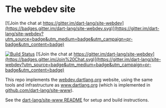 # The webdev site

[![Join the chat at https://gitter.im/dart-lang/site-webdev](https://badges.gitter.im/dart-lang/site-webdev.svg)](https://gitter.im/dart-lang/site-webdev?utm_source=badge&utm_medium=badge&utm_campaign=pr-badge&utm_content=badge)

[![Build Status](https://travis-ci.org/dart-lang/site-webdev.svg?branch=master)](https://travis-ci.org/dart-lang/site-webdev)
[![Join the chat at https://gitter.im/dart-lang/site-webdev](https://badges.gitter.im/Join%20Chat.svg)](https://gitter.im/dart-lang/site-webdev?utm_source=badge&utm_medium=badge&utm_campaign=pr-badge&utm_content=badge)

This repo implements the [webdev.dartlang.org](http://webdev.dartlang.org) website, using the same tools and infrastructure as
www.dartlang.org (which is implemented in [github.com/dart-lang/site-www](http://github.com/dart-lang/site-www)).

See the [dart-lang/site-www README](https://github.com/dart-lang/site-www/blob/master/README.md) for setup and build instructions.
